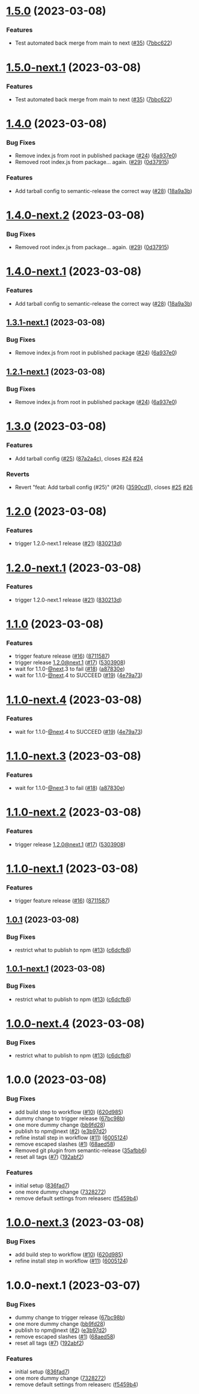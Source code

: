 # [1.5.0](https://github.com/warp-ds/release-playground/compare/v1.4.0...v1.5.0) (2023-03-08)


### Features

* Test automated back merge from main to next ([#35](https://github.com/warp-ds/release-playground/issues/35)) ([7bbc622](https://github.com/warp-ds/release-playground/commit/7bbc62299b14ed7fd652029573c1fdec0b08cd28))

# [1.5.0-next.1](https://github.com/warp-ds/release-playground/compare/v1.4.0...v1.5.0-next.1) (2023-03-08)


### Features

* Test automated back merge from main to next ([#35](https://github.com/warp-ds/release-playground/issues/35)) ([7bbc622](https://github.com/warp-ds/release-playground/commit/7bbc62299b14ed7fd652029573c1fdec0b08cd28))

# [1.4.0](https://github.com/warp-ds/release-playground/compare/v1.3.0...v1.4.0) (2023-03-08)


### Bug Fixes

* Remove index.js from root in published package ([#24](https://github.com/warp-ds/release-playground/issues/24)) ([6a937e0](https://github.com/warp-ds/release-playground/commit/6a937e09af74ee85627cf7ea9fb2b1b4aba506f1))
* Removed root index.js from package... again. ([#29](https://github.com/warp-ds/release-playground/issues/29)) ([0d37915](https://github.com/warp-ds/release-playground/commit/0d37915c5b6a3fffba352b8fda09af1385c74bf9))


### Features

* Add tarball config to semantic-release the correct way ([#28](https://github.com/warp-ds/release-playground/issues/28)) ([18a9a3b](https://github.com/warp-ds/release-playground/commit/18a9a3be509138bf1cec41e8845f467bdf61201e))

# [1.4.0-next.2](https://github.com/warp-ds/release-playground/compare/v1.4.0-next.1...v1.4.0-next.2) (2023-03-08)


### Bug Fixes

* Removed root index.js from package... again. ([#29](https://github.com/warp-ds/release-playground/issues/29)) ([0d37915](https://github.com/warp-ds/release-playground/commit/0d37915c5b6a3fffba352b8fda09af1385c74bf9))

# [1.4.0-next.1](https://github.com/warp-ds/release-playground/compare/v1.3.1-next.1...v1.4.0-next.1) (2023-03-08)


### Features

* Add tarball config to semantic-release the correct way ([#28](https://github.com/warp-ds/release-playground/issues/28)) ([18a9a3b](https://github.com/warp-ds/release-playground/commit/18a9a3be509138bf1cec41e8845f467bdf61201e))

## [1.3.1-next.1](https://github.com/warp-ds/release-playground/compare/v1.3.0...v1.3.1-next.1) (2023-03-08)


### Bug Fixes

* Remove index.js from root in published package ([#24](https://github.com/warp-ds/release-playground/issues/24)) ([6a937e0](https://github.com/warp-ds/release-playground/commit/6a937e09af74ee85627cf7ea9fb2b1b4aba506f1))

## [1.2.1-next.1](https://github.com/warp-ds/release-playground/compare/v1.2.0...v1.2.1-next.1) (2023-03-08)


### Bug Fixes

* Remove index.js from root in published package ([#24](https://github.com/warp-ds/release-playground/issues/24)) ([6a937e0](https://github.com/warp-ds/release-playground/commit/6a937e09af74ee85627cf7ea9fb2b1b4aba506f1))

# [1.3.0](https://github.com/warp-ds/release-playground/compare/v1.2.0...v1.3.0) (2023-03-08)


### Features

* Add tarball config ([#25](https://github.com/warp-ds/release-playground/issues/25)) ([87a2a4c](https://github.com/warp-ds/release-playground/commit/87a2a4cd77815264b60490ac4deb1c7c8a9f5cc6)), closes [#24](https://github.com/warp-ds/release-playground/issues/24) [#24](https://github.com/warp-ds/release-playground/issues/24)


### Reverts

* Revert "feat: Add tarball config (#25)" (#26) ([3590cd1](https://github.com/warp-ds/release-playground/commit/3590cd1d8d4c49b6efeddca9f19daa1f704cafa3)), closes [#25](https://github.com/warp-ds/release-playground/issues/25) [#26](https://github.com/warp-ds/release-playground/issues/26)

# [1.2.0](https://github.com/warp-ds/release-playground/compare/v1.1.0...v1.2.0) (2023-03-08)


### Features

* trigger 1.2.0-next.1 release ([#21](https://github.com/warp-ds/release-playground/issues/21)) ([830213d](https://github.com/warp-ds/release-playground/commit/830213d3a7bbf4c69d3a62e27895772ae30efc69))

# [1.2.0-next.1](https://github.com/warp-ds/release-playground/compare/v1.1.0...v1.2.0-next.1) (2023-03-08)


### Features

* trigger 1.2.0-next.1 release ([#21](https://github.com/warp-ds/release-playground/issues/21)) ([830213d](https://github.com/warp-ds/release-playground/commit/830213d3a7bbf4c69d3a62e27895772ae30efc69))

# [1.1.0](https://github.com/warp-ds/release-playground/compare/v1.0.1...v1.1.0) (2023-03-08)


### Features

* trigger feature release ([#16](https://github.com/warp-ds/release-playground/issues/16)) ([8711587](https://github.com/warp-ds/release-playground/commit/87115872ce4ecf50e315ddfe4b508b8de69716a3))
* trigger release 1.2.0@next.1 ([#17](https://github.com/warp-ds/release-playground/issues/17)) ([5303908](https://github.com/warp-ds/release-playground/commit/5303908b7d5cfbc8e5fa24f3bbe8f6e3b5a929cc))
* wait for 1.1.0-[@next](https://github.com/next).3 to fail ([#18](https://github.com/warp-ds/release-playground/issues/18)) ([a87830e](https://github.com/warp-ds/release-playground/commit/a87830e68cacf9d89a18913b10e55d0b24247a33))
* wait for 1.1.0-[@next](https://github.com/next).4 to SUCCEED ([#19](https://github.com/warp-ds/release-playground/issues/19)) ([4e79a73](https://github.com/warp-ds/release-playground/commit/4e79a73300dd32c38c79f81f2b3188a55e274d4f))

# [1.1.0-next.4](https://github.com/warp-ds/release-playground/compare/v1.1.0-next.3...v1.1.0-next.4) (2023-03-08)


### Features

* wait for 1.1.0-[@next](https://github.com/next).4 to SUCCEED ([#19](https://github.com/warp-ds/release-playground/issues/19)) ([4e79a73](https://github.com/warp-ds/release-playground/commit/4e79a73300dd32c38c79f81f2b3188a55e274d4f))

# [1.1.0-next.3](https://github.com/warp-ds/release-playground/compare/v1.1.0-next.2...v1.1.0-next.3) (2023-03-08)


### Features

* wait for 1.1.0-[@next](https://github.com/next).3 to fail ([#18](https://github.com/warp-ds/release-playground/issues/18)) ([a87830e](https://github.com/warp-ds/release-playground/commit/a87830e68cacf9d89a18913b10e55d0b24247a33))

# [1.1.0-next.2](https://github.com/warp-ds/release-playground/compare/v1.1.0-next.1...v1.1.0-next.2) (2023-03-08)


### Features

* trigger release 1.2.0@next.1 ([#17](https://github.com/warp-ds/release-playground/issues/17)) ([5303908](https://github.com/warp-ds/release-playground/commit/5303908b7d5cfbc8e5fa24f3bbe8f6e3b5a929cc))

# [1.1.0-next.1](https://github.com/warp-ds/release-playground/compare/v1.0.1...v1.1.0-next.1) (2023-03-08)


### Features

* trigger feature release ([#16](https://github.com/warp-ds/release-playground/issues/16)) ([8711587](https://github.com/warp-ds/release-playground/commit/87115872ce4ecf50e315ddfe4b508b8de69716a3))

## [1.0.1](https://github.com/warp-ds/release-playground/compare/v1.0.0...v1.0.1) (2023-03-08)


### Bug Fixes

* restrict what to publish to npm ([#13](https://github.com/warp-ds/release-playground/issues/13)) ([c6dcfb8](https://github.com/warp-ds/release-playground/commit/c6dcfb8420e937a7feb2f7f133e296d0a8cb705b))

## [1.0.1-next.1](https://github.com/warp-ds/release-playground/compare/v1.0.0...v1.0.1-next.1) (2023-03-08)


### Bug Fixes

* restrict what to publish to npm ([#13](https://github.com/warp-ds/release-playground/issues/13)) ([c6dcfb8](https://github.com/warp-ds/release-playground/commit/c6dcfb8420e937a7feb2f7f133e296d0a8cb705b))

# [1.0.0-next.4](https://github.com/warp-ds/release-playground/compare/v1.0.0-next.3...v1.0.0-next.4) (2023-03-08)


### Bug Fixes

* restrict what to publish to npm ([#13](https://github.com/warp-ds/release-playground/issues/13)) ([c6dcfb8](https://github.com/warp-ds/release-playground/commit/c6dcfb8420e937a7feb2f7f133e296d0a8cb705b))

# 1.0.0 (2023-03-08)


### Bug Fixes

* add build step to workflow ([#10](https://github.com/warp-ds/release-playground/issues/10)) ([620d985](https://github.com/warp-ds/release-playground/commit/620d985a3f3969939d8fb16c15323b40145f2f32))
* dummy change to trigger release ([67bc98b](https://github.com/warp-ds/release-playground/commit/67bc98b6955a0f633320973a7dd0506c0dc35423))
* one more dummy change ([bb9fd28](https://github.com/warp-ds/release-playground/commit/bb9fd2806a57836083e93078be9b5c977adb85ef))
* publish to npm@next ([#2](https://github.com/warp-ds/release-playground/issues/2)) ([e3b97d2](https://github.com/warp-ds/release-playground/commit/e3b97d2bef5a4580b32269f74d74619d7dd6ba29))
* refine install step in workflow ([#11](https://github.com/warp-ds/release-playground/issues/11)) ([6005124](https://github.com/warp-ds/release-playground/commit/60051242ee0e24805cd30610e00df7b6288084d0))
* remove escaped slashes ([#1](https://github.com/warp-ds/release-playground/issues/1)) ([68aed58](https://github.com/warp-ds/release-playground/commit/68aed5844e171c66dbae7c1e73793c16e9039ba0))
* Removed git plugin from semantic-release ([35afbb6](https://github.com/warp-ds/release-playground/commit/35afbb62beb48eab8ca9bbc897ab1e2092ba2018))
* reset all tags ([#7](https://github.com/warp-ds/release-playground/issues/7)) ([192abf2](https://github.com/warp-ds/release-playground/commit/192abf2549c150877aec346150b26866dc6e5e97))


### Features

* initial setup ([836fad7](https://github.com/warp-ds/release-playground/commit/836fad7f7aef072e600707f39796d2d82cf03bf4))
* one more dummy change ([7328272](https://github.com/warp-ds/release-playground/commit/7328272e61cc4056a615ceadeb98effab53d4592))
* remove default settings from releaserc ([f5459b4](https://github.com/warp-ds/release-playground/commit/f5459b46996cd0267c9db7d8748ebc208c4a479d))

# [1.0.0-next.3](https://github.com/warp-ds/release-playground/compare/v1.0.0-next.2...v1.0.0-next.3) (2023-03-08)


### Bug Fixes

* add build step to workflow ([#10](https://github.com/warp-ds/release-playground/issues/10)) ([620d985](https://github.com/warp-ds/release-playground/commit/620d985a3f3969939d8fb16c15323b40145f2f32))
* refine install step in workflow ([#11](https://github.com/warp-ds/release-playground/issues/11)) ([6005124](https://github.com/warp-ds/release-playground/commit/60051242ee0e24805cd30610e00df7b6288084d0))

# 1.0.0-next.1 (2023-03-07)


### Bug Fixes

* dummy change to trigger release ([67bc98b](https://github.com/warp-ds/release-playground/commit/67bc98b6955a0f633320973a7dd0506c0dc35423))
* one more dummy change ([bb9fd28](https://github.com/warp-ds/release-playground/commit/bb9fd2806a57836083e93078be9b5c977adb85ef))
* publish to npm@next ([#2](https://github.com/warp-ds/release-playground/issues/2)) ([e3b97d2](https://github.com/warp-ds/release-playground/commit/e3b97d2bef5a4580b32269f74d74619d7dd6ba29))
* remove escaped slashes ([#1](https://github.com/warp-ds/release-playground/issues/1)) ([68aed58](https://github.com/warp-ds/release-playground/commit/68aed5844e171c66dbae7c1e73793c16e9039ba0))
* reset all tags ([#7](https://github.com/warp-ds/release-playground/issues/7)) ([192abf2](https://github.com/warp-ds/release-playground/commit/192abf2549c150877aec346150b26866dc6e5e97))


### Features

* initial setup ([836fad7](https://github.com/warp-ds/release-playground/commit/836fad7f7aef072e600707f39796d2d82cf03bf4))
* one more dummy change ([7328272](https://github.com/warp-ds/release-playground/commit/7328272e61cc4056a615ceadeb98effab53d4592))
* remove default settings from releaserc ([f5459b4](https://github.com/warp-ds/release-playground/commit/f5459b46996cd0267c9db7d8748ebc208c4a479d))
